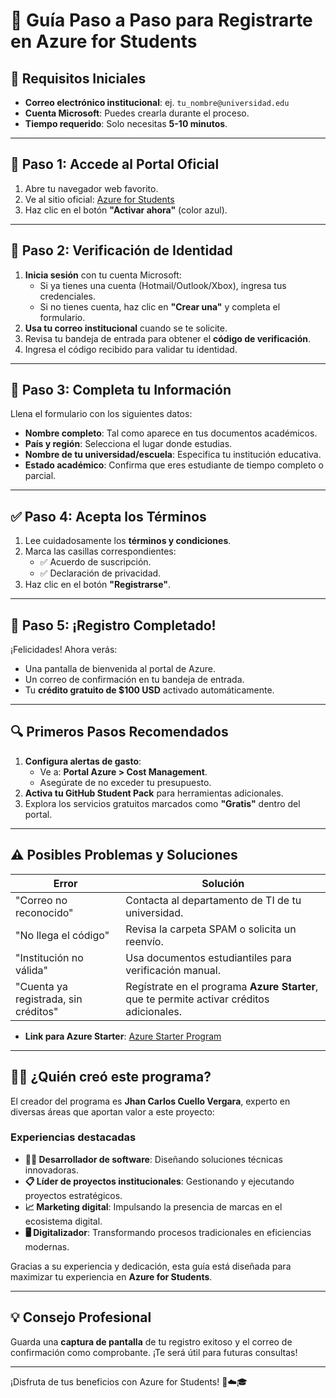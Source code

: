 # 🎯 **Guía Paso a Paso para Registrarte en Azure for Students**

## 🧩 **Requisitos Iniciales**
- **Correo electrónico institucional**: ej. `tu_nombre@universidad.edu`
- **Cuenta Microsoft**: Puedes crearla durante el proceso.
- **Tiempo requerido**: Solo necesitas **5-10 minutos**.

---

## 🔵 **Paso 1: Accede al Portal Oficial**
1. Abre tu navegador web favorito.
2. Ve al sitio oficial: [Azure for Students](https://azure.microsoft.com/free/students/)
3. Haz clic en el botón **"Activar ahora"** (color azul).

---

## 📧 **Paso 2: Verificación de Identidad**
1. **Inicia sesión** con tu cuenta Microsoft:
   - Si ya tienes una cuenta (Hotmail/Outlook/Xbox), ingresa tus credenciales.
   - Si no tienes cuenta, haz clic en **"Crear una"** y completa el formulario.
2. **Usa tu correo institucional** cuando se te solicite.
3. Revisa tu bandeja de entrada para obtener el **código de verificación**.
4. Ingresa el código recibido para validar tu identidad.

---

## 📝 **Paso 3: Completa tu Información**
Llena el formulario con los siguientes datos:
- **Nombre completo**: Tal como aparece en tus documentos académicos.
- **País y región**: Selecciona el lugar donde estudias.
- **Nombre de tu universidad/escuela**: Especifica tu institución educativa.
- **Estado académico**: Confirma que eres estudiante de tiempo completo o parcial.

---

## ✅ **Paso 4: Acepta los Términos**
1. Lee cuidadosamente los **términos y condiciones**.
2. Marca las casillas correspondientes:
   - ✅ Acuerdo de suscripción.
   - ✅ Declaración de privacidad.
3. Haz clic en el botón **"Registrarse"**.

---

## 🎉 **Paso 5: ¡Registro Completado!**
¡Felicidades! Ahora verás:
- Una pantalla de bienvenida al portal de Azure.
- Un correo de confirmación en tu bandeja de entrada.
- Tu **crédito gratuito de $100 USD** activado automáticamente.

---

## 🔍 **Primeros Pasos Recomendados**
1. **Configura alertas de gasto**:
   - Ve a: **Portal Azure > Cost Management**.
   - Asegúrate de no exceder tu presupuesto.
2. **Activa tu GitHub Student Pack** para herramientas adicionales.
3. Explora los servicios gratuitos marcados como **"Gratis"** dentro del portal.

---

## ⚠️ **Posibles Problemas y Soluciones**
| **Error**                              | **Solución**                                                                                     |
|----------------------------------------|--------------------------------------------------------------------------------------------------|
| "Correo no reconocido"                 | Contacta al departamento de TI de tu universidad.                                               |
| "No llega el código"                   | Revisa la carpeta SPAM o solicita un reenvío.                                                   |
| "Institución no válida"                | Usa documentos estudiantiles para verificación manual.                                           |
| "Cuenta ya registrada, sin créditos"  | Regístrate en el programa **Azure Starter**, que te permite activar créditos adicionales.        |

- **Link para Azure Starter**: [Azure Starter Program]([https://azure.microsoft.com/free](https://azure.microsoft.com/es-es/pricing/offers/ms-azr-0144p))

---

## 🧑‍💻 **¿Quién creó este programa?**
El creador del programa es **Jhan Carlos Cuello Vergara**, experto en diversas áreas que aportan valor a este proyecto:

### **Experiencias destacadas**
- **👨‍💻 Desarrollador de software**: Diseñando soluciones técnicas innovadoras.
- **📋 Líder de proyectos institucionales**: Gestionando y ejecutando proyectos estratégicos.
- **📈 Marketing digital**: Impulsando la presencia de marcas en el ecosistema digital.
- **🖥️ Digitalizador**: Transformando procesos tradicionales en eficiencias modernas.

Gracias a su experiencia y dedicación, esta guía está diseñada para maximizar tu experiencia en **Azure for Students**.

---

## 💡 **Consejo Profesional**
Guarda una **captura de pantalla** de tu registro exitoso y el correo de confirmación como comprobante. ¡Te será útil para futuras consultas!

---

¡Disfruta de tus beneficios con Azure for Students! 🚀☁️🎓
